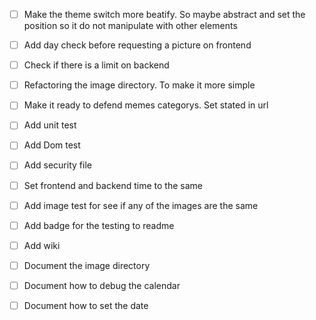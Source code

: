- [ ] Make the theme switch more beatify. So maybe abstract and set the position so it do not manipulate with other elements
- [ ] Add day check before requesting a picture on frontend
- [ ] Check if there is a limit on backend
- [ ] Refactoring the image directory. To make it more simple
- [ ] Make it ready to defend memes categorys. Set stated in url
- [ ] Add unit test
- [ ] Add Dom test
- [ ] Add security file
- [ ] Set frontend and backend time to the same
- [ ] Add image test for see if any of the images are the same
- [ ] Add badge for the testing to readme

- [ ] Add wiki
- [ ] Document the image directory
- [ ] Document how to debug the calendar
- [ ] Document how to set the date